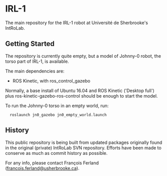 IRL-1
=====

The main repository for the IRL-1 robot at Université de Sherbrooke's IntRoLab.

Getting Started
---------------

The repository is currently quite empty, but a model of Johnny-0 robot, the
torso part of IRL-1, is available. 

The main dependencies are:

 - ROS Kinetic, with ros_control_gazebo

Normally, a base install of Ubuntu 16.04 and ROS Kinetic ('Desktop full') plus
ros-kinetic-gazebo-ros-control should be enough to start the model.

To run the Johnny-0 torso in an empty world, run:

```
  roslaunch jn0_gazebo jn0_empty_world.launch
```

History
-------

This public repository is being built from updated packages originally found in
the original (private) IntRoLab SVN repository.
Efforts have been made to conserve as much as commit history as possible.

For any info, please contact François Ferland (francois.ferland@usherbrooke.ca).
